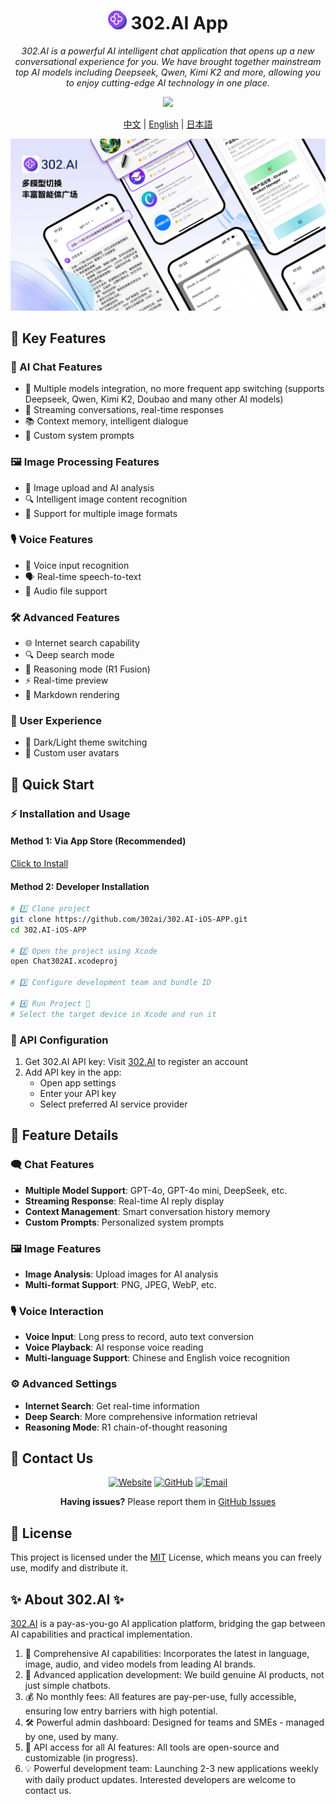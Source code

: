 <h1 align="center">
<img src='./docs/icon.svg' width='30'>
<span>
    302.AI App
</span>
</h1>
 
<p align="center">
<em>302.AI is a powerful AI intelligent chat application that opens up a new conversational experience for you. We have brought together mainstream top AI models including Deepseek, Qwen, Kimi K2 and more, allowing you to enjoy cutting-edge AI technology in one place.</em>
</p>

<p align="center"><a href="https://302.ai/" target="blank"><img src="https://file.302.ai/gpt/imgs/github/20250102/72a57c4263944b73bf521830878ae39a.png" /></a></p >

<p align="center"><a href="README_zh.md">中文</a> | <a href="README.md">English</a> | <a href="README_ja.md">日本語</a></p>

![](docs/302.AI-iOS-APP.png)

## 🌟 Key Features

### 💬 AI Chat Features
- 🤖 Multiple models integration, no more frequent app switching (supports Deepseek, Qwen, Kimi K2, Doubao and many other AI models)
- 🔄 Streaming conversations, real-time responses
- 📚 Context memory, intelligent dialogue
- 🎯 Custom system prompts

### 🖼️ Image Processing Features
- 📸 Image upload and AI analysis
- 🔍 Intelligent image content recognition
- 📱 Support for multiple image formats

### 🎙️ Voice Features
- 🎤 Voice input recognition
- 🗣️ Real-time speech-to-text
- 🎵 Audio file support

### 🛠️ Advanced Features
- 🌐 Internet search capability
- 🔍 Deep search mode
- 🧠 Reasoning mode (R1 Fusion)
- ⚡ Real-time preview
- 📝 Markdown rendering

### 🎨 User Experience
- 🌙 Dark/Light theme switching
- 👤 Custom user avatars


## 🚀 Quick Start

### ⚡ Installation and Usage

#### Method 1: Via App Store (Recommended)

[Click to Install](https://apps.apple.com/us/app/302-ai/id6744959746)

#### Method 2: Developer Installation
```bash
# 1️⃣ Clone project
git clone https://github.com/302ai/302.AI-iOS-APP.git
cd 302.AI-iOS-APP

# 2️⃣ Open the project using Xcode
open Chat302AI.xcodeproj

# 3️⃣ Configure development team and bundle ID

# 4️⃣ Run Project 🎉
# Select the target device in Xcode and run it
```

### 🔑 API Configuration

1. Get 302.AI API key: Visit [302.AI](https://302.ai) to register an account
2. Add API key in the app:
   - Open app settings
   - Enter your API key  
   - Select preferred AI service provider

## 📱 Feature Details

### 🗨️ Chat Features

- **Multiple Model Support**: GPT-4o, GPT-4o mini, DeepSeek, etc.
- **Streaming Response**: Real-time AI reply display
- **Context Management**: Smart conversation history memory
- **Custom Prompts**: Personalized system prompts

### 🖼️ Image Features

- **Image Analysis**: Upload images for AI analysis
- **Multi-format Support**: PNG, JPEG, WebP, etc.

### 🎙️ Voice Interaction

- **Voice Input**: Long press to record, auto text conversion
- **Voice Playback**: AI response voice reading
- **Multi-language Support**: Chinese and English voice recognition

### ⚙️ Advanced Settings

- **Internet Search**: Get real-time information
- **Deep Search**: More comprehensive information retrieval
- **Reasoning Mode**: R1 chain-of-thought reasoning

## 💬 Contact Us

<div align="center">

[![Website](https://img.shields.io/badge/Website-302.ai-blue.svg)](https://302.ai)
[![GitHub](https://img.shields.io/badge/GitHub-302.AI--iOS--APP-black.svg)](https://github.com/302ai/302.AI-iOS-APP)
[![Email](https://img.shields.io/badge/Email-support@302.ai-red.svg)](mailto:support@302.ai)

**Having issues?** Please report them in [GitHub Issues](https://github.com/302ai/302.AI-iOS-APP/issues)

</div>

## 📄 License

This project is licensed under the [MIT](LICENSE) License, which means you can freely use, modify and distribute it.

## ✨ About 302.AI ✨
[302.AI](https://302.ai) is a pay-as-you-go AI application platform, bridging the gap between AI capabilities and practical implementation.
1. 🧠 Comprehensive AI capabilities: Incorporates the latest in language, image, audio, and video models from leading AI brands.
2. 🚀 Advanced application development: We build genuine AI products, not just simple chatbots.
3. 💰 No monthly fees: All features are pay-per-use, fully accessible, ensuring low entry barriers with high potential.
4. 🛠 Powerful admin dashboard: Designed for teams and SMEs - managed by one, used by many.
5. 🔗 API access for all AI features: All tools are open-source and customizable (in progress).
6. 💡 Powerful development team: Launching 2-3 new applications weekly with daily product updates. Interested developers are welcome to contact us.